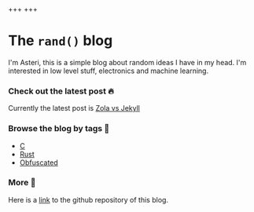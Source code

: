 +++
+++

# The `rand()` blog

I'm Asteri, this is a simple blog about random ideas I have in my head. I'm interested in low level stuff, electronics and machine learning.

### Check out the latest post 🔥

Currently the latest post is [Zola vs Jekyll](./blog/zola-vs-jekyll)

### Browse the blog by tags 📡

- [C](./tags/c)
- [Rust](./tags/rust)
- [Obfuscated](./tags/obfuscated)

### More 👀

Here is a [link](https://github.com/aklipf/rand.github.io) to the github repository of this blog.
